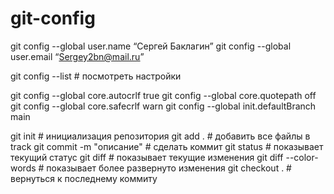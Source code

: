 # git-config

git config --global user.name “Сергей Баклагин”
git config --global user.email “Sergey2bn@mail.ru”

git config --list # посмотреть настройки

git config --global core.autocrlf true
git config --global core.quotepath off
git config --global core.safecrlf warn
git config --global init.defaultBranch main

git init # инициализация репозитория
git add . # добавить все файлы в track
git commit -m "описание" # сделать коммит
git status # показывает текущий статус
git diff # показывает текущие изменения
git diff --color-words # показывает более развернуто изменения
git checkout . # вернуться к последнему коммиту